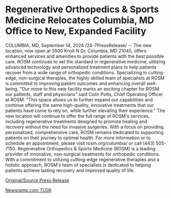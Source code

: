 # Regenerative Orthopedics & Sports Medicine Relocates Columbia, MD Office to New, Expanded Facility

COLUMBIA, MD, September 14, 2024 /24-7PressRelease/ -- The new location, now open at 5500 Knoll N Dr, Columbia, MD 21045, offers enhanced services and amenities to provide patients with the best possible care.  ROSM continues to set the standard in regenerative medicine, utilizing advanced technology and personalized treatment plans to help patients recover from a wide range of orthopedic conditions. Specializing in cutting-edge, non-surgical therapies, the highly skilled team of specialists at ROSM is committed to improving patient outcomes and enhancing overall well-being.  "Our move to this new facility marks an exciting chapter for ROSM our patients, staff and physicians" said Colin Potts, Chief Operating Officer at ROSM. "This space allows us to further expand our capabilities and continue offering the same high-quality, innovative treatments that our patients have come to rely on, while further elevating their experience."  The new location will continue to offer the full range of ROSM's services, including regenerative treatments designed to promote healing and recovery without the need for invasive surgeries. With a focus on providing personalized, comprehensive care, ROSM remains dedicated to supporting patients on their journey to optimal health.  For more information or to schedule an appointment, please visit rosm.org/columbia/ or call (443) 505-7150.  Regenerative Orthopedics & Sports Medicine (ROSM) is a leading provider of innovative, non-surgical treatments for orthopedic conditions. With a commitment to utilizing cutting-edge regenerative therapies and a holistic approach, ROSM's team of specialists is dedicated to helping patients achieve lasting recovery and improved quality of life. 

[Original/Source Press Release](https://www.24-7pressrelease.com/press-release/514322/regenerative-orthopedics-sports-medicine-relocates-columbia-md-office-to-new-expanded-facility) 

[Newsramp.com TLDR](https://newsramp.com/None) 